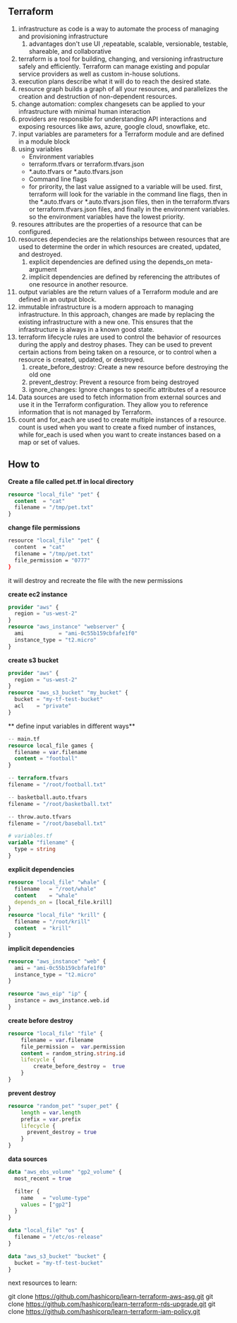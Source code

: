 ## Terraform
1. infrastructure as code  is a way to automate the process of managing and provisioning infrastructure 
   1. advantages don't use UI ,repeatable, scalable, versionable, testable, shareable, and collaborative
2. terraform is a tool for building, changing, and versioning infrastructure safely and efficiently. Terraform can manage existing and popular service providers as well as custom in-house solutions.
3. execution plans describe what it will do to reach the desired state.
4. resource graph builds a graph of all your resources, and parallelizes the creation and destruction of non-dependent resources.
5. change automation: complex changesets can be applied to your infrastructure with minimal human interaction
6. providers are responsible for understanding API interactions and exposing resources like aws, azure, google cloud, snowflake, etc.
7. input variables are parameters for a Terraform module and are defined in a module block
8. using variables
    - Environment variables 
    - terraform.tfvars or terraform.tfvars.json
    - *.auto.tfvars or *.auto.tfvars.json
    - Command line flags
    - for prirority, the last value assigned to a variable will be used. first, terraform will look for the variable in the command line flags, then in the *.auto.tfvars or *.auto.tfvars.json files, then in the terraform.tfvars or terraform.tfvars.json files, and finally in the environment variables. so the environment variables have the lowest priority.
9.  resoures attributes are the properties of a resource that can be configured.
10. resources dependecies are the relationships between resources that are used to determine the order in which resources are created, updated, and destroyed.
    1.  explicit dependencies are defined using the depends_on meta-argument
    2.  implicit dependencies are defined by referencing the attributes of one resource in another resource.
11. output variables are the return values of a Terraform module and are defined in an output block.
12. immutable infrastructure is a modern approach to managing infrastructure. In this approach, changes are made by replacing the existing infrastructure with a new one. This ensures that the infrastructure is always in a known good state.
13. terraform lifecycle rules are used to control the behavior of resources during the apply and destroy phases. They can be used to prevent certain actions from being taken on a resource, or to control when a resource is created, updated, or destroyed.
    1. create_before_destroy: Create a new resource before destroying the old one
    2. prevent_destroy: Prevent a resource from being destroyed
    3. ignore_changes: Ignore changes to specific attributes of a resource
14. Data sources are used to fetch information from external sources and use it in the Terraform configuration. They allow you to reference information that is not managed by Terraform. 
15. count and for_each are used to create multiple instances of a resource. count is used when you want to create a fixed number of instances, while for_each is used when you want to create instances based on a map or set of values.


## How to

**Create a file called pet.tf in local directory**
```terraform
resource "local_file" "pet" {
  content  = "cat"
  filename = "/tmp/pet.txt"
}
```

**change file permissions**
```bash
resource "local_file" "pet" {
  content  = "cat"
  filename = "/tmp/pet.txt"
  file_permission = "0777"
}
```
it will destroy and recreate the file with the new permissions

**create ec2 instance**
```terraform
provider "aws" {
  region = "us-west-2"
}
resource "aws_instance" "webserver" {
  ami           = "ami-0c55b159cbfafe1f0"
  instance_type = "t2.micro"
}
```

**create s3 bucket**
```terraform
provider "aws" {
  region = "us-west-2"
}
resource "aws_s3_bucket" "my_bucket" {
  bucket = "my-tf-test-bucket"
  acl    = "private"
}
```

** define input variables in different ways**
```terraform
-- main.tf
resource local_file games {
  filename = var.filename
  content = "football"
}
```
```terraform
-- terraform.tfvars
filename = "/root/football.txt"
```

```terraform
-- basketball.auto.tfvars
filename = "/root/basketball.txt"
```

```terraform
-- throw.auto.tfvars
filename = "/root/baseball.txt"
```
```terraform
# variables.tf
variable "filename" {
  type = string
}
```
**explicit dependencies**
```terraform
resource "local_file" "whale" {
  filename   = "/root/whale"
  content    = "whale"
  depends_on = [local_file.krill]
}
resource "local_file" "krill" {
  filename = "/root/krill"
  content  = "krill"
}
```
**implicit dependencies**
```terraform
resource "aws_instance" "web" {
  ami = "ami-0c55b159cbfafe1f0"
  instance_type = "t2.micro"
}

resource "aws_eip" "ip" {
  instance = aws_instance.web.id
}
```

**create before destroy**
```terraform
resource "local_file" "file" {
    filename = var.filename
    file_permission =  var.permission
    content = random_string.string.id
    lifecycle {
        create_before_destroy =  true
    }
}
```
**prevent destroy**
```terraform
resource "random_pet" "super_pet" {
    length = var.length
    prefix = var.prefix
    lifecycle {
      prevent_destroy = true
    }
}
```

**data sources**
```terraform
data "aws_ebs_volume" "gp2_volume" {
  most_recent = true

  filter {
    name   = "volume-type"
    values = ["gp2"]
  }
}
```
```terraform
data "local_file" "os" {
  filename = "/etc/os-release"
}
```
```terraform
data "aws_s3_bucket" "bucket" {
  bucket = "my-tf-test-bucket"
}
```

next resources to learn:

git clone https://github.com/hashicorp/learn-terraform-aws-asg.git
git clone https://github.com/hashicorp/learn-terraform-rds-upgrade.git
git clone https://github.com/hashicorp/learn-terraform-iam-policy.git